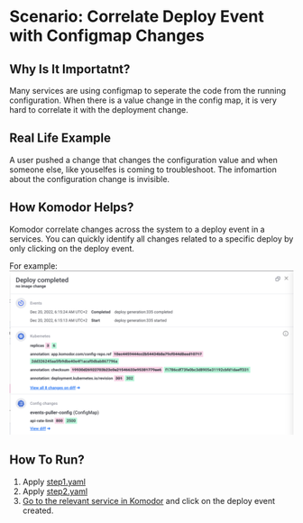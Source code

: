 # Scenario: Correlate Deploy Event with Configmap Changes

## Why Is It Importatnt?
Many services are using configmap to seperate the code from the running configuration. When there is a value change in the config map, it is very hard to correlate it with the deployment change.

## Real Life Example
A user pushed a change that changes the configuration value and when someone else, like youselfes is coming to troubleshoot. The infomartion about the configuration change is invisible.

## How Komodor Helps?
Komodor correlate changes across the system to a deploy event in a services. You can quickly identify all changes related to a specific deploy by only clicking on the deploy event.

For example:
![banner](../../assets/img/deploy-with-configmap-example.png)


## How To Run?
1. Apply [step1.yaml](step1.yaml)
2. Apply [step2.yaml](step2.yaml)
3. [Go to the relevant service in Komodor](https://app.komodor.com/services?textFilter=komodor-configmap-deploy) and click on the deploy event created.
   